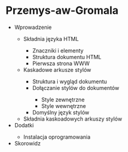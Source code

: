 # Przemys-aw-Gromala
<!doctype html>
<html>
<head>
	<meta charset="utf-8">
	<meta name="description" content="Tu wpisz opis zawartości strony">
	<title>PG</title>
	
</head>
<body>
	<!-- Zadanie 1 -->
	<div>
		<ul type="I">
			<li>Wprowadzenie</li>
				<ul type="1">
					<li>Składnia języka HTML</li>
						<ul type="a">
							<li>Znaczniki i elementy</li>
							<li>Struktura dokumentu HTML</li>
							<li>Pierwsza strona WWW</li>
						</ul>
					<li value="7">Kaskadowe arkusze stylów</li>
						<ul type="a">
							<li>Struktura i wygląd dokumentu</li>
							<li>Dołączanie stylów do dokumentów</li>
								<ul type="squerl">
									<li>Style zewnętrzne</li>
									<li>Style wewnętrzne</li>
								</ul>
							<li>Domyślny język stylów</li>
						</ul>
					<li>Składnia kaskoadowych arkuszy stylów</li>
				</ul>
			<li>Dodatki</li>
				<ul  type="A">
					<li>Instalacja oprogramowania</li>
				</ul>
			<li>Skorowidz</li>
		</ul>
	</div>
	
</html>

